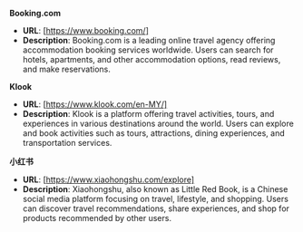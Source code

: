 **Booking.com**
  - **URL**: [https://www.booking.com/]
  - **Description**: Booking.com is a leading online travel agency offering accommodation booking services worldwide. Users can search for hotels, apartments, and other accommodation options, read reviews, and make reservations.

**Klook**
  - **URL**: [https://www.klook.com/en-MY/]
  - **Description**: Klook is a platform offering travel activities, tours, and experiences in various destinations around the world. Users can explore and book activities such as tours, attractions, dining experiences, and transportation services.

**小红书**
  - **URL**: [https://www.xiaohongshu.com/explore]
  - **Description**: Xiaohongshu, also known as Little Red Book, is a Chinese social media platform focusing on travel, lifestyle, and shopping. Users can discover travel recommendations, share experiences, and shop for products recommended by other users.
